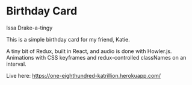 # Birthday Card
Issa Drake-a-tingy

This is a simple birthday card for my friend, Katie.

A tiny bit of Redux, built in React, and audio is done with Howler.js. Animations with CSS keyframes and redux-controlled classNames on an interval.

Live here: https://one-eighthundred-katrillion.herokuapp.com/
